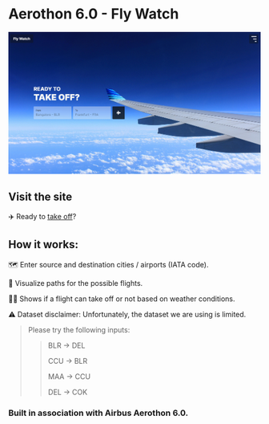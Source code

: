 # Aerothon 6.0 - Fly Watch

![Screenshot of the home page](https://github.com/Four-Bits/Aerothon-6.0/blob/main/assets/ss1.png?raw=true)

## Visit the site
✈️ Ready to [take off](https://fly-watch.netlify.app/)? 

## How it works:

🗺️ Enter source and destination cities / airports (IATA code).

👀 Visualize paths for the possible flights.

😶‍🌫️ Shows if a flight can take off or not based on weather conditions.

⚠️ Dataset disclaimer: Unfortunately, the dataset we are using is limited.

> Please try the following inputs:
> > BLR -> DEL
> > 
> > CCU -> BLR
> >
> > MAA -> CCU
> >
> > DEL -> COK

### Built in association with Airbus Aerothon 6.0.

